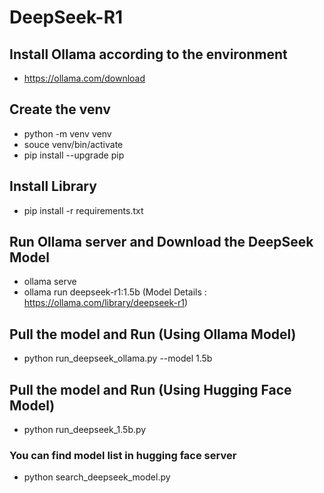 # DeepSeek-R1
## Install Ollama according to the environment
- https://ollama.com/download

## Create the venv
- python -m venv venv
- souce venv/bin/activate
- pip install --upgrade pip

## Install Library
- pip install -r requirements.txt

## Run Ollama server and Download the DeepSeek Model
- ollama serve
- ollama run deepseek-r1:1.5b (Model Details : https://ollama.com/library/deepseek-r1)

## Pull the model and Run (Using Ollama Model)
- python run_deepseek_ollama.py --model 1.5b

## Pull the model and Run (Using Hugging Face Model)
- python run_deepseek_1.5b.py

### You can find model list in hugging face server
- python search_deepseek_model.py
